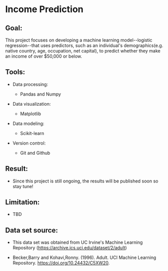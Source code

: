 # Income Prediction 

## Goal: 
This project focuses on developing a machine learning model--logistic regression--that uses predictors, such as an individual's demographics(e.g. native country, age, occupation, net capital), to predict whether they make an income of over $50,000 or below.

## Tools:
* Data processing:

    * Pandas and Numpy

* Data visualization:

    * Matplotlib

* Data modeling:

    * Scikit-learn

* Version control:

    * Git and Github

## Result:
* Since this project is still ongoing, the results will be published soon so stay tune! 

## Limitation:
* TBD

## Data set source:
* This data set was obtained from UC Irvine's Machine Learning Repository (https://archive.ics.uci.edu/dataset/2/adult)

* Becker,Barry and Kohavi,Ronny. (1996). Adult. UCI Machine Learning Repository. https://doi.org/10.24432/C5XW20.